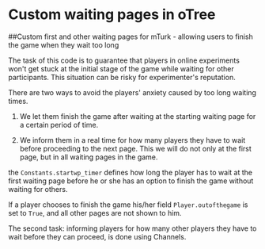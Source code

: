 # Custom waiting pages in oTree

##Custom first and other waiting pages for mTurk - allowing users to finish the game when they wait too long

The task of this code is to guarantee that players in online experiments won't
get stuck at the initial stage of the game while waiting for other participants.
This situation can be risky for experimenter's reputation.

There are two ways to avoid the players' anxiety caused by too long waiting
times.

1. We let them finish the game after waiting at the starting waiting page for
a certain period of time.

2. We inform them in a real time for how many players they have to wait before
proceeding to the next page. This we will do not only at the first page, but
in all waiting pages in the game.


 the `Constants.startwp_timer` defines how long the player has to wait at the
 first waiting page
 before he or she has an option to finish the game without waiting for
 others.

If a player chooses to finish the game his/her field `Player.outofthegame` is set to `True`, and all other pages are not shown to him.

The second task: informing players for how many other players they have to wait before they can proceed, is done using Channels.
